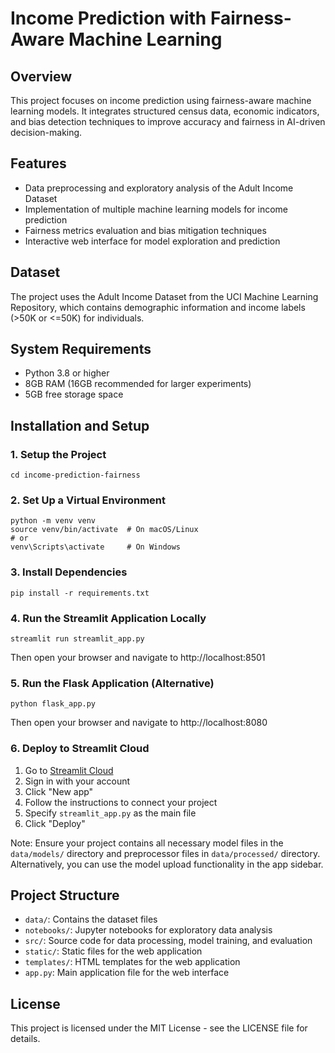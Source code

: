 # Income Prediction with Fairness-Aware Machine Learning

## Overview
This project focuses on income prediction using fairness-aware machine learning models. It integrates structured census data, economic indicators, and bias detection techniques to improve accuracy and fairness in AI-driven decision-making.

## Features
- Data preprocessing and exploratory analysis of the Adult Income Dataset
- Implementation of multiple machine learning models for income prediction
- Fairness metrics evaluation and bias mitigation techniques
- Interactive web interface for model exploration and prediction

## Dataset
The project uses the Adult Income Dataset from the UCI Machine Learning Repository, which contains demographic information and income labels (>50K or <=50K) for individuals.

## System Requirements
- Python 3.8 or higher
- 8GB RAM (16GB recommended for larger experiments)
- 5GB free storage space

## Installation and Setup

### 1. Setup the Project
```
cd income-prediction-fairness
```

### 2. Set Up a Virtual Environment
```
python -m venv venv
source venv/bin/activate  # On macOS/Linux
# or
venv\Scripts\activate     # On Windows
```

### 3. Install Dependencies
```
pip install -r requirements.txt
```

### 4. Run the Streamlit Application Locally
```
streamlit run streamlit_app.py
```
Then open your browser and navigate to http://localhost:8501

### 5. Run the Flask Application (Alternative)
```
python flask_app.py
```
Then open your browser and navigate to http://localhost:8080

### 6. Deploy to Streamlit Cloud

1. Go to [Streamlit Cloud](https://streamlit.io/cloud)
2. Sign in with your account
3. Click "New app"
4. Follow the instructions to connect your project
5. Specify `streamlit_app.py` as the main file
6. Click "Deploy"

Note: Ensure your project contains all necessary model files in the `data/models/` directory and preprocessor files in `data/processed/` directory. Alternatively, you can use the model upload functionality in the app sidebar.

## Project Structure
- `data/`: Contains the dataset files
- `notebooks/`: Jupyter notebooks for exploratory data analysis
- `src/`: Source code for data processing, model training, and evaluation
- `static/`: Static files for the web application
- `templates/`: HTML templates for the web application
- `app.py`: Main application file for the web interface

## License
This project is licensed under the MIT License - see the LICENSE file for details.
